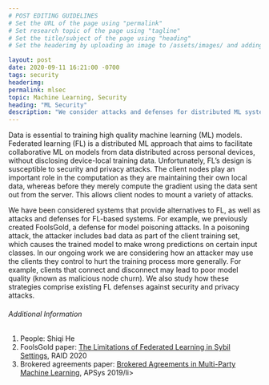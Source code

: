 ```yaml
---
# POST EDITING GUIDELINES
# Set the URL of the page using "permalink"
# Set research topic of the page using "tagline"
# Set the title/subject of the page using "heading"
# Set the headerimg by uploading an image to /assets/images/ and adding the URL to "headerimg"

layout: post
date: 2020-09-11 16:21:00 -0700
tags: security
headerimg:
permalink: mlsec
topic: Machine Learning, Security
heading: "ML Security"
description: "We consider attacks and defenses for distributed ML systems"
---
```

<!-- Project Overview section -->
<div class="container-fluid bg-gray my-5 py-5">
    <div class="container pt-4">
    <p>
Data is essential to training high quality machine learning (ML)
models. Federated learning (FL) is a distributed ML approach that aims
to facilitate collaborative ML on models from data distributed across
personal devices, without disclosing device-local training
data. Unfortunately, FL’s design is susceptible to security and
privacy attacks. The client nodes play an important role in the
computation as they are maintaining their own local data, whereas
before they merely compute the gradient using the data sent out from
the server. This allows client nodes to mount a variety of attacks.
    </p>
    <p>
We have been considered systems that provide alternatives to FL, as
well as attacks and defenses for FL-based systems. For example, we
previously created FoolsGold, a defense for model poisoning attacks.
In a poisoning attack, the attacker includes bad data as part of the
client training set, which causes the trained model to make wrong
predictions on certain input classes. In our ongoing work we are
considering how an attacker may use the clients they control to hurt
the training process more generally. For example, clients that connect
and disconnect may lead to poor model quality (known as malicious node
churn). We also study how these strategies comprise existing FL
defenses against security and privacy attacks.
    </p>
    </div>
</div>
<!-- /Project Overview section -->
<!-- Project Details and Additional Info -->
<div class="container">
    <h6>Additional Information</h6>
        <ol>
            <li>People: Shiqi He</li>
            <li>FoolsGold paper: <a href="https://www.cs.ubc.ca/~bestchai/papers/foolsgold-raid2020.pdf">The Limitations of Federated Learning in Sybil Settings</a>, RAID 2020</li>
            <li>Brokered agreements paper: <a href="https://www.cs.ubc.ca/~bestchai/papers/apsys19-brokering.pdf">Brokered Agreements in Multi-Party Machine Learning</a>, APSys 2019/li>
        </ol>
</div>
<!-- /Project Details and Additional Info -->
